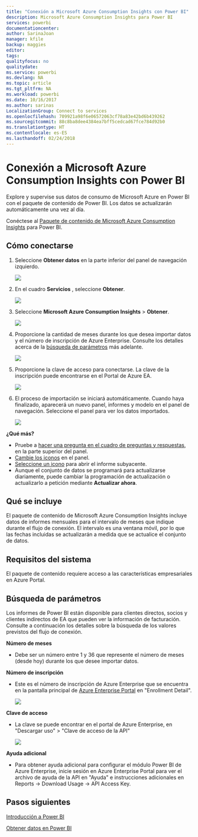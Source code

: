 ```yaml
---
title: "Conexión a Microsoft Azure Consumption Insights con Power BI"
description: Microsoft Azure Consumption Insights para Power BI
services: powerbi
documentationcenter: 
author: SarinaJoan
manager: kfile
backup: maggies
editor: 
tags: 
qualityfocus: no
qualitydate: 
ms.service: powerbi
ms.devlang: NA
ms.topic: article
ms.tgt_pltfrm: NA
ms.workload: powerbi
ms.date: 10/16/2017
ms.author: sarinas
LocalizationGroup: Connect to services
ms.openlocfilehash: 709921a98f6e06572063cf78a83e42bd6b439262
ms.sourcegitcommit: 88c8ba8dee4384ea7bff5cedcad67fce784d92b0
ms.translationtype: HT
ms.contentlocale: es-ES
ms.lasthandoff: 02/24/2018
---
```

# <a name="connect-to-microsoft-azure-consumption-insights-with-power-bi"></a>Conexión a Microsoft Azure Consumption Insights con Power BI
Explore y supervise sus datos de consumo de Microsoft Azure en Power BI con el paquete de contenido de Power BI. Los datos se actualizarán automáticamente una vez al día.

Conéctese al [Paquete de contenido de Microsoft Azure Consumption Insights](https://app.powerbi.com/getdata/services/azureconsumption) para Power BI.

## <a name="how-to-connect"></a>Cómo conectarse
1. Seleccione **Obtener datos** en la parte inferior del panel de navegación izquierdo.
   
    ![](media/service-connect-to-azure-consumption-insights/getdata.png)
2. En el cuadro **Servicios** , seleccione **Obtener**.
   
   ![](media/service-connect-to-azure-consumption-insights/services.png)
3. Seleccione **Microsoft Azure Consumption Insights** \> **Obtener**. 
   
   ![](media/service-connect-to-azure-consumption-insights/mazureconsumption.png)
4. Proporcione la cantidad de meses durante los que desea importar datos y el número de inscripción de Azure Enterprise. Consulte los detalles acerca de la [búsqueda de parámetros](#FindingParams) más adelante.
   
    ![](media/service-connect-to-azure-consumption-insights/azureconsumptionparams.png)
5. Proporcione la clave de acceso para conectarse. La clave de la inscripción puede encontrarse en el Portal de Azure EA. 
   
    ![](media/service-connect-to-azure-consumption-insights/msazureconsumptioncreds.png)
6. El proceso de importación se iniciará automáticamente. Cuando haya finalizado, aparecerá un nuevo panel, informes y modelo en el panel de navegación. Seleccione el panel para ver los datos importados.
   
   ![](media/service-connect-to-azure-consumption-insights/msazureconsumptiondashboard.png)

**¿Qué más?**

* Pruebe a [hacer una pregunta en el cuadro de preguntas y respuestas](power-bi-q-and-a.md), en la parte superior del panel.
* [Cambie los iconos](service-dashboard-edit-tile.md) en el panel.
* [Seleccione un icono](service-dashboard-tiles.md) para abrir el informe subyacente.
* Aunque el conjunto de datos se programará para actualizarse diariamente, puede cambiar la programación de actualización o actualizarlo a petición mediante **Actualizar ahora**.

## <a name="whats-included"></a>Qué se incluye
El paquete de contenido de Microsoft Azure Consumption Insights incluye datos de informes mensuales para el intervalo de meses que indique durante el flujo de conexión. El intervalo es una ventana móvil, por lo que las fechas incluidas se actualizarán a medida que se actualice el conjunto de datos.

## <a name="system-requirements"></a>Requisitos del sistema
El paquete de contenido requiere acceso a las características empresariales en Azure Portal. 

<a name="FindingParams"></a>

## <a name="finding-parameters"></a>Búsqueda de parámetros
Los informes de Power BI están disponible para clientes directos, socios y clientes indirectos de EA que pueden ver la información de facturación. Consulte a continuación los detalles sobre la búsqueda de los valores previstos del flujo de conexión.

**Número de meses**

* Debe ser un número entre 1 y 36 que represente el número de meses (desde hoy) durante los que desee importar datos.

**Número de inscripción**

* Este es el número de inscripción de Azure Enterprise que se encuentra en la pantalla principal de [Azure Enterprise Portal](https://ea.azure.com/) en "Enrollment Detail".
  
    ![](media/service-connect-to-azure-consumption-insights/params2.png)

**Clave de acceso**

* La clave se puede encontrar en el portal de Azure Enterprise, en "Descargar uso" > "Clave de acceso de la API"
  
    ![](media/service-connect-to-azure-consumption-insights/creds2.png)

**Ayuda adicional**

* Para obtener ayuda adicional para configurar el módulo Power BI de Azure Enterprise, inicie sesión en Azure Enterprise Portal para ver el archivo de ayuda de la API en "Ayuda" e instrucciones adicionales en Reports -> Download Usage -> API Access Key. 

## <a name="next-steps"></a>Pasos siguientes
[Introducción a Power BI](service-get-started.md)

[Obtener datos en Power BI](service-get-data.md)

